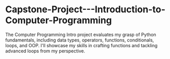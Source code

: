 # Capstone-Project---Introduction-to-Computer-Programming
The Computer Programming Intro project evaluates my grasp of Python fundamentals, including data types, operators, functions, conditionals, loops, and OOP. I'll showcase my skills in crafting functions and tackling advanced loops from my perspective.
